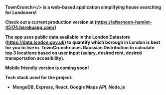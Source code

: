 <b>TownCrunchr</> is a web-based application simplifying house searching for Londoners!

Check out a current production version at (https://afternoon-hamlet-45174.herokuapp.com/)

The app uses public data available in the London Datastore (https://data.london.gov.uk) to quantify which borough in London is best for you to live in. TownCrunchr uses Gaussian Distribution to calculate top 3 locations based on user input (salary, desired rent, desired transportation accesibility).

Mobile friendly version is coming soon!

Tech stack used for the project:
- MongoDB, Express, React, Google Maps API, Node.js

